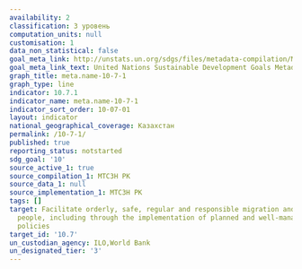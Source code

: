 ```yaml
---
availability: 2
classification: 3 уровень
computation_units: null
customisation: 1
data_non_statistical: false
goal_meta_link: http://unstats.un.org/sdgs/files/metadata-compilation/Metadata-Goal-10.pdf
goal_meta_link_text: United Nations Sustainable Development Goals Metadata (pdf 564kB)
graph_title: meta.name-10-7-1
graph_type: line
indicator: 10.7.1
indicator_name: meta.name-10-7-1
indicator_sort_order: 10-07-01
layout: indicator
national_geographical_coverage: Казахстан
permalink: /10-7-1/
published: true
reporting_status: notstarted
sdg_goal: '10'
source_active_1: true
source_compilation_1: МТСЗН РК
source_data_1: null
source_implementation_1: МТСЗН РК
tags: []
target: Facilitate orderly, safe, regular and responsible migration and mobility of
  people, including through the implementation of planned and well-managed migration
  policies
target_id: '10.7'
un_custodian_agency: ILO,World Bank
un_designated_tier: '3'
---
```

